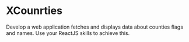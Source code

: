 # XCounrties
Develop a web application fetches and displays data about counties flags and names. Use your ReactJS skills to achieve this.
